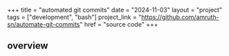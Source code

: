 +++
title = "automated git commits"
date = "2024-11-03"
layout = "project"
tags = ["development", "bash"]
project_link = "https://github.com/amruth-sn/automate-git-commits"
href = "source code"
+++

## overview

